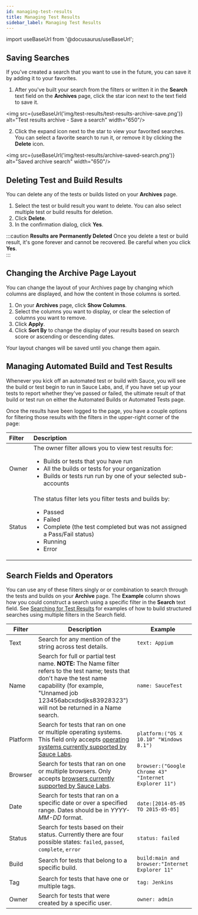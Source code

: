 ```yaml
---
id: managing-test-results
title: Managing Test Results
sidebar_label: Managing Test Results
---
```


import useBaseUrl from '@docusaurus/useBaseUrl';

## Saving Searches

If you've created a search that you want to use in the future, you can save it by adding it to your favorites.

1. After you've built your search from the filters or written it in the **Search** text field on the **Archives** page, click the star icon next to the text field to save it.

<img src={useBaseUrl('img/test-results/test-results-archive-save.png')} alt="Test results archive - Save a search" width="650"/>

2. Click the expand icon next to the star to view your favorited searches. You can select a favorite search to run it, or remove it by clicking the **Delete** icon.  

<img src={useBaseUrl('img/test-results/archive-saved-search.png')} alt="Saved archive search" width="650"/>


## Deleting Test and Build Results

You can delete any of the tests or builds listed on your **Archives** page.

1. Select the test or build result you want to delete. You can also select multiple test or build results for deletion.  
2. Click **Delete**.
3. In the confirmation dialog, click **Yes**.

:::caution **Results are Permanently Deleted**
Once you delete a test or build result, it's gone forever and cannot be recovered. Be careful when you click **Yes**.  
:::

## Changing the Archive Page Layout
You can change the layout of your Archives page by changing which columns are displayed, and how the content in those columns is sorted.

1. On your **Archives** page, click **Show Columns**.
2. Select the columns you want to display, or clear the selection of columns you want to remove.
3. Click **Apply**.
4. Click **Sort By** to change the display of your results based on search score or ascending or descending dates.

Your layout changes will be saved until you change them again.

## Managing Automated Build and Test Results

Whenever you kick off an automated test or build with Sauce, you will see the build or test begin to run in Sauce Labs, and, if you have set up your tests to report whether they've passed or failed, the ultimate result of that build or test run on either the Automated Builds or Automated Tests page.

Once the results have been logged to the page, you have a couple options for filtering those results with the filters in the upper-right corner of the page:

| Filter | Description |
| :--- | :--- |
| Owner | The owner filter allows you to view test results for: <ul><li>Builds or tests that you have run</li><li>All the builds or tests for your organization</li><li>Builds or tests run run by one of your selected sub-accounts</li></ul> |
| Status | The status filter lets you filter tests and builds by: <ul><li>Passed</li><li>Failed</li><li>Complete (the test completed but was not assigned a Pass/Fail status)</li><li>Running</li><li>Error</li></ul> |

## Search Fields and Operators

You can use any of these filters singly or or combination to search through the tests and builds on your **Archive** page. The **Example** column shows how you could construct a search using a specific filter in the **Search** text field. See [Searching for Test Results](/test-results/archived-test-results#searching-for-test-results) for examples of how to build structured searches using multiple filters in the Search field.

| Filter   | Description                                                                                                                                                                                                            | Example                                               |
|----------|------------------------------------------------------------------------------------------------------------------------------------------------------------------------------------------------------------------------|-------------------------------------------------------|
| Text     | Search for any mention of the string across test details.                                                                                                                                                              | `text: Appium`                                        |
| Name     | Search for full or partial test name. **NOTE:** The Name filter refers to the test name; tests that don't have the test name capability (for example, "Unnamed job 123456abcxdsdjks83928323") will not be returned in a Name search.                                                                                                                                                                                  | `name: SauceTest`                                     |
| Platform | Search for tests that ran on one or multiple operating systems.   This field only accepts [operating systems currently supported by Sauce Labs](https://saucelabs.com/platforms/?_ga=1.85833371.341070038.1437411028). | `platform:("OS X 10.10" "Windows 8.1")`               |
| Browser  | Search for tests that ran on one or multiple browsers. Only accepts [browsers currently supported by Sauce Labs](https://saucelabs.com/platform/supported-browsers-devices).                                           | `browser:("Google Chrome 43" "Internet Explorer 11")` |
| Date     | Search for tests that ran on a specific date or over a specified range. Dates should be in _YYYY-MM-DD_ format.                                                                                                        | `date:[2014-05-05 TO 2015-05-05]`                     |
| Status   | Search for tests based on their status. Currently there are four possible states: `failed`, `passed`, `complete`, `error`                                                                                              | `status: failed`                                      |
| Build    | Search for tests that belong to a specific build.                                                                                                                                                                      | `build:main and browser:"Internet Explorer 11"`       |
| Tag      | Search for tests that have one or multiple tags.                                                                                                                                                                       | `tag: Jenkins`                                        |
| Owner    | Search for tests that were created by a specific user.                                                                                                                                                                 | `owner: admin`                                        |
